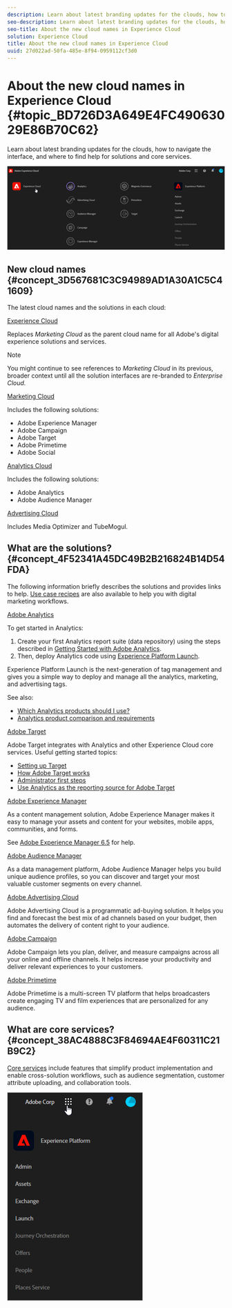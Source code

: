 ```yaml
---
description: Learn about latest branding updates for the clouds, how to navigate the interface, and where to find help for solutions and core services.
seo-description: Learn about latest branding updates for the clouds, how to navigate the interface, and where to find help for solutions and core services.
seo-title: About the new cloud names in Experience Cloud
solution: Experience Cloud
title: About the new cloud names in Experience Cloud
uuid: 27d022ad-50fa-485e-8f94-0959112cf3d0
---
```


# About the new cloud names in Experience Cloud {#topic_BD726D3A649E4FC49063029E86B70C62}

Learn about latest branding updates for the clouds, how to navigate the interface, and where to find help for solutions and core services.

![](assets/cloud-pulldown.png)

## New cloud names {#concept_3D567681C3C94989AD1A30A1C5C41609}

The latest cloud names and the solutions in each cloud:

[Experience Cloud](https://www.adobe.com/experience-cloud.html?promoid=FZPQZ2HS&mv=other)

Replaces *Marketing Cloud* as the parent cloud name for all Adobe's digital experience solutions and services.

>[!NOTE]
>
>You might continue to see references to *Marketing Cloud* in its previous, broader context until all the solution interfaces are re-branded to *Enterprise Cloud.* 

[Marketing Cloud](https://www.adobe.com/marketing-cloud.html) 

Includes the following solutions:

* Adobe Experience Manager
* Adobe Campaign
* Adobe Target
* Adobe Primetime
* Adobe Social

[Analytics Cloud](https://www.adobe.com/data-analytics-cloud.html)

Includes the following solutions:

* Adobe Analytics
* Adobe Audience Manager

[Advertising Cloud](https://www.adobe.com/advertising-cloud.html)

Includes Media Optimizer and TubeMogul.

## What are the solutions? {#concept_4F52341A45DC49B2B216824B14D54FDA}

The following information briefly describes the solutions and provides links to help. [Use case recipes](https://helpx.adobe.com/marketing-cloud/how-to/use-cases.html) are also available to help you with digital marketing workflows.

[Adobe Analytics](https://docs.adobe.com/content/help/en/analytics/landing/home.html)

To get started in Analytics:

1. Create your first Analytics report suite (data repository) using the steps described in [Getting Started with Adobe Analytics](https://docs.adobe.com/content/help/en/analytics/analyze/analysis-workspace/home.html).
1. Then, deploy Analytics code using [Experience Platform Launch](https://docs.adobe.com/content/help/en/launch/using/intro/get-started/quick-start.html).

Experience Platform Launch is the next-generation of tag management and gives you a simple way to deploy and manage all the analytics, marketing, and advertising tags.

See also:

* [Which Analytics products should I use?](https://docs.adobe.com/content/help/en/analytics/admin/admin-overview/which-analytics-tool.html)
* [Analytics product comparison and requirements](https://docs.adobe.com/content/help/en/analytics/admin/admin-overview/analytics-product-comparison.html)

[Adobe Target](https://docs.adobe.com/content/help/en/target/using/target-home.html)

Adobe Target integrates with Analytics and other Experience Cloud core services. Useful getting started topics:

* [Setting up Target](https://docs.adobe.com/content/help/en/target/using/administer/administrating-target.html)
* [How Adobe Target works](https://docs.adobe.com/content/help/en/target/using/introduction/how-target-works.html)
* [Administrator first steps](https://docs.adobe.com/content/help/en/target/using/administer/start-target.html)
* [Use Analytics as the reporting source for Adobe Target](https://docs.adobe.com/content/help/en/target/using/integrate/a4t/a4t.html)

[Adobe Experience Manager](https://helpx.adobe.com/support/experience-manager/6-5.html)

As a content management solution, Adobe Experience Manager makes it easy to manage your assets and content for your websites, mobile apps, communities, and forms.

See [Adobe Experience Manager 6.5](https://helpx.adobe.com/support/experience-manager/6-5.html) for help.

[Adobe Audience Manager](https://docs.adobe.com/content/help/en/audience-manager/user-guide/aam-home.html)

As a data management platform, Adobe Audience Manager helps you build unique audience profiles, so you can discover and target your most valuable customer segments on every channel.

[Adobe Advertising Cloud](https://docs.adobe.com/content/help/en/release-notes/experience-cloud/current.html#adcloud)

Adobe Advertising Cloud is a programmatic ad-buying solution. It helps you find and forecast the best mix of ad channels based on your budget, then automates the delivery of content right to your audience.

[Adobe Campaign](https://docs.adobe.com/content/help/en/campaign-standard/using/getting-started/about-adobe-campaign/campaign-orchestration.html) 

Adobe Campaign lets you plan, deliver, and measure campaigns across all your online and offline channels. It helps increase your productivity and deliver relevant experiences to your customers.

[Adobe Primetime](https://help.adobe.com/en_US/primetime/)

Adobe Primetime is a multi-screen TV platform that helps broadcasters create engaging TV and film experiences that are personalized for any audience.

## What are core services? {#concept_38AC4888C3F84694AE4F60311C21B9C2}

[Core services](https://docs.adobe.com/content/help/en/core-services/interface/about-core-services/core-services-landing.html) include features that simplify product implementation and enable cross-solution workflows, such as audience segmentation, customer attribute uploading, and collaboration tools.

![](assets/core-services.png)

